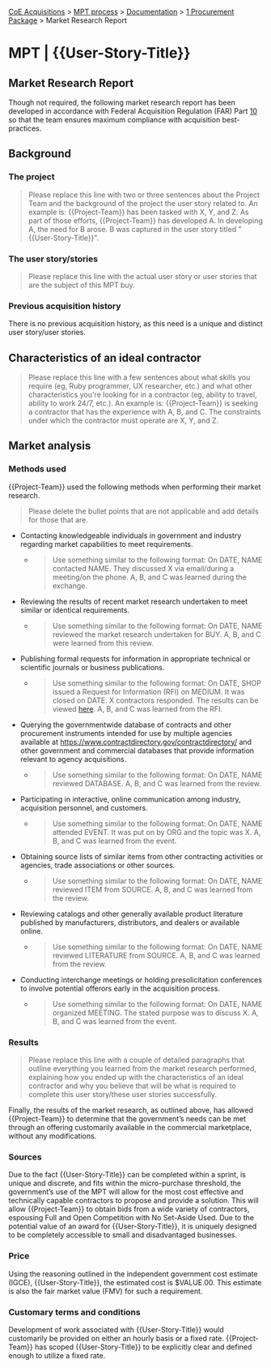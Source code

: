 [CoE Acquisitions](https://github.com/GSA/coe-acquisitions) > [MPT process](https://github.com/GSA/coe-mpt-process/) > [Documentation](https://github.com/GSA/coe-mpt-process/documentation/) > [1 Procurement Package](https://github.com/GSA/coe-mpp-process/documentation/1-procurement-package) > Market Research Report

# MPT | {{User-Story-Title}}
## Market Research Report

Though not required, the following market research report has been developed in accordance with Federal Acquisition Regulation (FAR) Part [10](https://www.acquisition.gov/content/part-10-market-research) so that the team ensures maximum compliance with acquisition best-practices.

## Background
### The project
> Please replace this line with two or three sentences about the Project Team and the background of the project the user story related to. An example is: {{Project-Team}} has been tasked with X, Y, and Z. As part of those efforts, {{Project-Team}} has developed A. In developing A, the need for B arose. B was captured in the user story titled "{{User-Story-Title}}".

### The user story/stories
> Please replace this line with the actual user story or user stories that are the subject of this MPT buy.

### Previous acquisition history
There is no previous acquisition history, as this need is a unique and distinct user story/user stories.

## Characteristics of an ideal contractor
> Please replace this line with a few sentences about what skills you require (eg, Ruby programmer, UX researcher, etc.) and what other characteristics you're looking for in a contractor (eg, ability to travel, ability to work 24/7, etc.). An example is: {{Project-Team}} is seeking a contractor that has the experience with A, B, and C. The constraints under which the contractor must operate are X, Y, and Z.

## Market analysis
### Methods used
{{Project-Team}} used the following methods when performing their market research.
> Please delete the bullet points that are not applicable and add details for those that are.

* Contacting knowledgeable individuals in government and industry regarding market capabilities to meet requirements.
   * > Use something similar to the following format: On DATE, NAME contacted NAME. They discussed X via email/during a meeting/on the phone. A, B, and C was learned during the exchange.
* Reviewing the results of recent market research undertaken to meet similar or identical requirements.
   * > Use something similar to the following format: On DATE, NAME reviewed the market research undertaken for BUY. A, B, and C were learned from this review.
* Publishing formal requests for information in appropriate technical or scientific journals or business publications.
   * > Use something similar to the following format: On DATE, SHOP issued a Request for Information (RFI) on MEDIUM. It was closed on DATE. X contractors responded. The results can be viewed [here](URL). A, B, and C was learned from the RFI.
* Querying the governmentwide database of contracts and other procurement instruments intended for use by multiple agencies available at https://www.contractdirectory.gov/contractdirectory/ and other government and commercial databases that provide information relevant to agency acquisitions.
   * > Use something similar to the following format: On DATE, NAME reviewed DATABASE. A, B, and C was learned from the review.
* Participating in interactive, online communication among industry, acquisition personnel, and customers.
   * > Use something similar to the following format: On DATE, NAME attended EVENT. It was put on by ORG and the topic was X. A, B, and C was learned from the event.
* Obtaining source lists of similar items from other contracting activities or agencies, trade associations or other sources.
   * > Use something similar to the following format: On DATE, NAME reviewed ITEM from SOURCE. A, B, and C was learned from the review.
* Reviewing catalogs and other generally available product literature published by manufacturers, distributors, and dealers or available online.
   * > Use something similar to the following format: On DATE, NAME reviewed LITERATURE from SOURCE. A, B, and C was learned from the review.
* Conducting interchange meetings or holding presolicitation conferences to involve potential offerors early in the acquisition process.
   * > Use something similar to the following format: On DATE, NAME organized MEETING. The stated purpose was to discuss X. A, B, and C was learned from the event.

### Results
> Please replace this line with a couple of detailed paragraphs that outline everything you learned from the market research performed, explaining how you ended up with the characteristics of an ideal contractor and  why you believe that will be what is required to complete this user story/these user stories successfully.

Finally, the results of the market research, as outlined above, has allowed {{Project-Team}} to determine that the government’s needs can be met through an offering customarily available in the commercial marketplace, without any modifications.

### Sources
Due to the fact {{User-Story-Title}} can be completed within a sprint, is unique and discrete, and fits within the micro-purchase threshold, the government’s use of the MPT will allow for the most cost effective and technically capable contractors to propose and provide a solution. This will allow {{Project-Team}} to obtain bids from a wide variety of contractors, espousing Full and Open Competition with No Set-Aside Used. Due to the potential value of an award for {{User-Story-Title}}, it is uniquely designed to be completely accessible to small and disadvantaged businesses.

### Price
Using the reasoning outlined in the independent government cost estimate (IGCE), {{User-Story-Title}}, the estimated cost is $VALUE.00. This estimate is also the fair market value (FMV) for such a requirement.

### Customary terms and conditions
Development of work associated with {{User-Story-Title}} would customarily be provided on either an hourly basis or a fixed rate. {{Project-Team}} has scoped {{User-Story-Title}} to be explicitly clear and defined enough to utilize a fixed rate.

